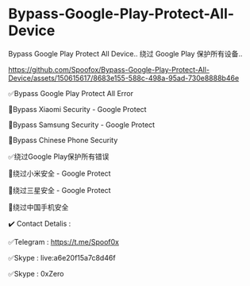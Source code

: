 # Bypass-Google-Play-Protect-All-Device
Bypass Google Play Protect All Device..
绕过 Google Play 保护所有设备..


https://github.com/Spoofox/Bypass-Google-Play-Protect-All-Device/assets/150615617/8683e155-588c-498a-95ad-730e8888b46e




✅Bypass Google Play Protect All Error

🔴Bypass Xiaomi Security - Google Protect

🔴Bypass Samsung Security - Google Protect

🔴Bypass Chinese Phone Security


✅绕过Google Play保护所有错误

🔴绕过小米安全 - Google Protect

🔴绕过三星安全 - Google Protect

🔴绕过中国手机安全


✔️ Contact Detalis :

✅Telegram : https://t.me/Spoof0x

✅Skype : live:a6e20f15a7c8d46f

✅Skype : 0xZero



